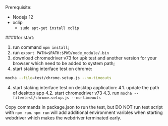 Prerequisite:
* Nodejs 12
* xclip
  - `sudo apt-get install xclip`


####for start:
1. run command `npm install`;
2. run `export PATH=$PATH:$PWD/node_module/.bin`
2. download chromedriver v73 for upk test and another version for your browser which need to be added  to system path;
3. start staking interface test on chrome:
```bash
mocha --file=test/chrome.setup.js --no-timeouts
```
4. start staking interface test on desktop application:
  4.1. update the path of desktop app
  4.2. start chromedriver v73
  4.3. run `mocha --file=test/chrome.setup.js --no-timeouts`




Copy commands in package.json to run the test, but DO NOT run test script with `npm run`. `npm run` will add additional environment varibles when starting webdriver which makes the webdriver terminated early.